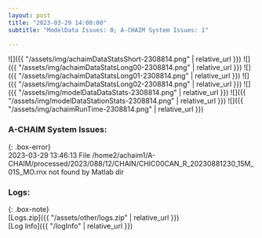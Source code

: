 ```yaml
---
layout: post
title: "2023-03-29 14:00:00"
subtitle: "ModelData Issues: 0; A-CHAIM System Issues: 1"

---
```


![]({{ "/assets/img/achaimDataStatsShort-2308814.png" | relative_url }})
![]({{ "/assets/img/achaimDataStatsLong00-2308814.png" | relative_url }})
![]({{ "/assets/img/achaimDataStatsLong01-2308814.png" | relative_url }})
![]({{ "/assets/img/achaimDataStatsLong02-2308814.png" | relative_url }})
![]({{ "/assets/img/modelDataDataStats-2308814.png" | relative_url }})
![]({{ "/assets/img/modelDataStationStats-2308814.png" | relative_url }})
![]({{ "/assets/img/achaimRunTime-2308814.png" | relative_url }})



### A-CHAIM System Issues:  
  
{: .box-error}  
2023-03-29 13:46:13 File /home2/achaim1/A-CHAIM/processed/2023/088/12/CHAIN/CHIC00CAN_R_20230881230_15M_01S_MO.rnx not found by Matlab dir  

### Logs:  
  
{: .box-note}  
[Logs.zip]({{ "/assets/other/logs.zip" | relative_url }})  
[Log Info]({{ "/logInfo" | relative_url }})  
